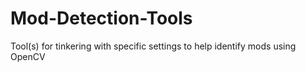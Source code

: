 # Mod-Detection-Tools
Tool(s) for tinkering with specific settings to help identify mods using OpenCV
